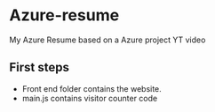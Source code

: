 # Azure-resume
My Azure Resume based on a Azure project YT video
 ## First steps 
 - Front end folder contains the website. 
 - main.js contains visitor counter code